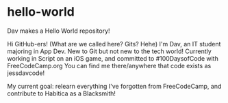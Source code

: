 # hello-world
Dav makes a Hello World repository!

Hi GitHub-ers! (What are we called here? Gits? Hehe)
I'm Dav, an IT student majoring in App Dev.
New to Git but not new to the tech world!
Currently working in Script on an iOS game, and committed to #100DaysofCode with FreeCodeCamp.org
You can find me there/anywhere that code exists as jessdavcode!

My current goal: relearn everything I've forgotten from FreeCodeCamp, and contribute to Habitica as a Blacksmith!
